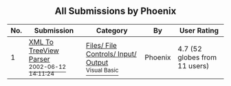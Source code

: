 ﻿<div align="center">

## All Submissions by Phoenix

</div>

No.  | Submission | Category | By   | User Rating
---- | ---------- | -------- | ---- | -----------
1 | [XML To TreeView Parser<br /><sup>2002-06-12 14:11:24</sup>](https://github.com/Planet-Source-Code/phoenix-xml-to-treeview-parser__1-35751) | [Files/ File Controls/ Input/ Output<br /><sup>Visual Basic</sup>](../ByCategory/files-file-controls-input-output__1-3.md) | Phoenix | 4.7 (52 globes from 11 users)
